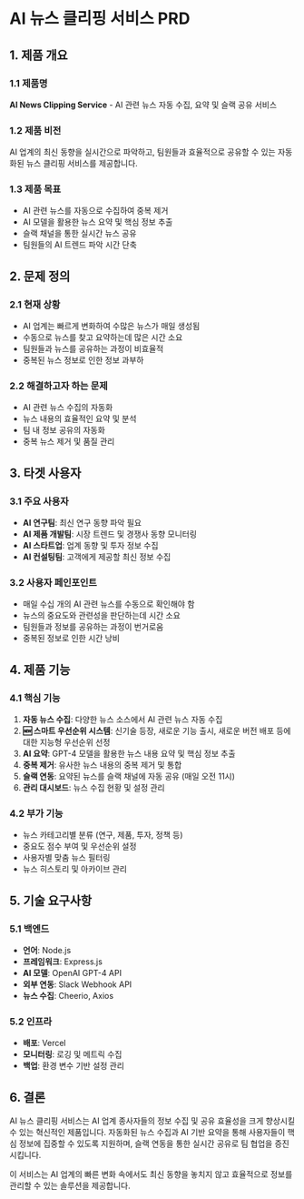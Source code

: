 # AI 뉴스 클리핑 서비스 PRD

## 1. 제품 개요

### 1.1 제품명
**AI News Clipping Service** - AI 관련 뉴스 자동 수집, 요약 및 슬랙 공유 서비스

### 1.2 제품 비전
AI 업계의 최신 동향을 실시간으로 파악하고, 팀원들과 효율적으로 공유할 수 있는 자동화된 뉴스 클리핑 서비스를 제공합니다.

### 1.3 제품 목표
- AI 관련 뉴스를 자동으로 수집하여 중복 제거
- AI 모델을 활용한 뉴스 요약 및 핵심 정보 추출
- 슬랙 채널을 통한 실시간 뉴스 공유
- 팀원들의 AI 트렌드 파악 시간 단축

## 2. 문제 정의

### 2.1 현재 상황
- AI 업계는 빠르게 변화하여 수많은 뉴스가 매일 생성됨
- 수동으로 뉴스를 찾고 요약하는데 많은 시간 소요
- 팀원들과 뉴스를 공유하는 과정이 비효율적
- 중복된 뉴스 정보로 인한 정보 과부하

### 2.2 해결하고자 하는 문제
- AI 관련 뉴스 수집의 자동화
- 뉴스 내용의 효율적인 요약 및 분석
- 팀 내 정보 공유의 자동화
- 중복 뉴스 제거 및 품질 관리

## 3. 타겟 사용자

### 3.1 주요 사용자
- **AI 연구팀**: 최신 연구 동향 파악 필요
- **AI 제품 개발팀**: 시장 트렌드 및 경쟁사 동향 모니터링
- **AI 스타트업**: 업계 동향 및 투자 정보 수집
- **AI 컨설팅팀**: 고객에게 제공할 최신 정보 수집

### 3.2 사용자 페인포인트
- 매일 수십 개의 AI 관련 뉴스를 수동으로 확인해야 함
- 뉴스의 중요도와 관련성을 판단하는데 시간 소요
- 팀원들과 정보를 공유하는 과정이 번거로움
- 중복된 정보로 인한 시간 낭비

## 4. 제품 기능

### 4.1 핵심 기능
1. **자동 뉴스 수집**: 다양한 뉴스 소스에서 AI 관련 뉴스 자동 수집
2. **🆕 스마트 우선순위 시스템**: 신기술 등장, 새로운 기능 출시, 새로운 버전 배포 등에 대한 지능형 우선순위 선정
3. **AI 요약**: GPT-4 모델을 활용한 뉴스 내용 요약 및 핵심 정보 추출
4. **중복 제거**: 유사한 뉴스 내용의 중복 제거 및 통합
5. **슬랙 연동**: 요약된 뉴스를 슬랙 채널에 자동 공유 (매일 오전 11시)
6. **관리 대시보드**: 뉴스 수집 현황 및 설정 관리

### 4.2 부가 기능
- 뉴스 카테고리별 분류 (연구, 제품, 투자, 정책 등)
- 중요도 점수 부여 및 우선순위 설정
- 사용자별 맞춤 뉴스 필터링
- 뉴스 히스토리 및 아카이브 관리

## 5. 기술 요구사항

### 5.1 백엔드
- **언어**: Node.js
- **프레임워크**: Express.js
- **AI 모델**: OpenAI GPT-4 API
- **외부 연동**: Slack Webhook API
- **뉴스 수집**: Cheerio, Axios

### 5.2 인프라
- **배포**: Vercel
- **모니터링**: 로깅 및 메트릭 수집
- **백업**: 환경 변수 기반 설정 관리

## 6. 결론

AI 뉴스 클리핑 서비스는 AI 업계 종사자들의 정보 수집 및 공유 효율성을 크게 향상시킬 수 있는 혁신적인 제품입니다. 자동화된 뉴스 수집과 AI 기반 요약을 통해 사용자들이 핵심 정보에 집중할 수 있도록 지원하며, 슬랙 연동을 통한 실시간 공유로 팀 협업을 증진시킵니다.

이 서비스는 AI 업계의 빠른 변화 속에서도 최신 동향을 놓치지 않고 효율적으로 정보를 관리할 수 있는 솔루션을 제공합니다. 